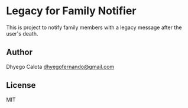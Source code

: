# Legacy for Family Notifier
This is project to notify family members with a legacy message after the user's death.

## Author
Dhyego Calota <dhyegofernando@gmail.com>

## License
MIT
